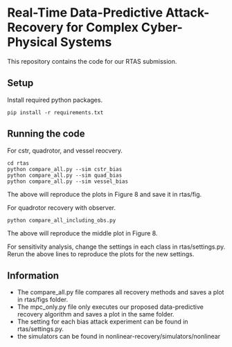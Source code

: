 # Real-Time Data-Predictive Attack-Recovery for Complex Cyber-Physical Systems

This repository contains the code for our RTAS submission.

## Setup
Install required python packages.
```
pip install -r requirements.txt
```

## Running the code
For cstr, quadrotor, and vessel reocvery.
```
cd rtas
python compare_all.py --sim cstr_bias
python compare_all.py --sim quad_bias
python compare_all.py --sim vessel_bias
```
The above will reproduce the plots in Figure 8 and save it in rtas/fig.

For quadrotor recovery with observer.
```
python compare_all_including_obs.py
```
The above will reproduce the middle plot in Figure 8.

For sensitivity analysis, change the settings in each class in rtas/settings.py. Rerun the above lines to reproduce the plots for the new settings.

## Information

* The compare_all.py file compares all recovery methods and saves a plot in rtas/figs folder.
* The mpc_only.py file only executes our proposed data-predictive recovery algorithm and saves a plot in the same folder.
* The setting for each bias attack experiment can be found in rtas/settings.py.
* the simulators can be found in nonlinear-recovery/simulators/nonlinear

